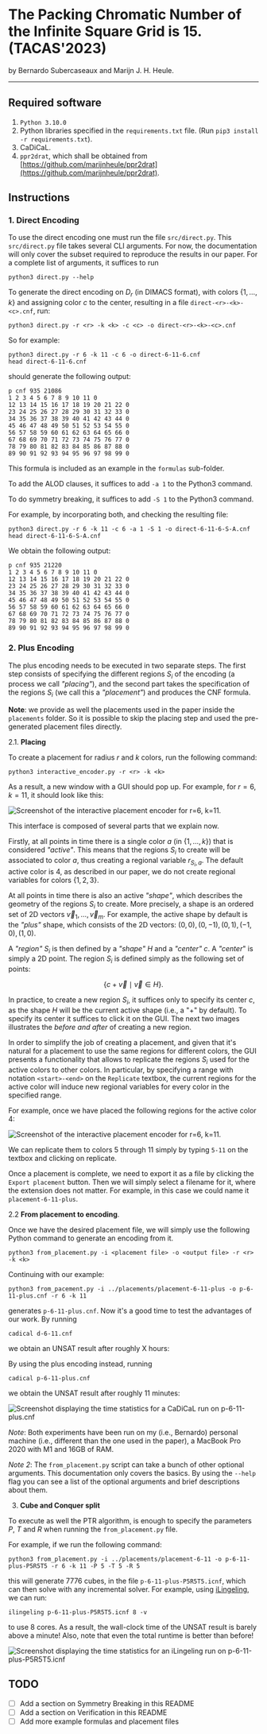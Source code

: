 # The Packing Chromatic Number of the Infinite Square Grid is 15. (TACAS'2023)

by Bernardo Subercaseaux and Marijn J. H. Heule.

---

## Required software

1. `Python 3.10.0` 
2. Python libraries specified in the `requirements.txt` file. (Run `pip3 install -r requirements.txt`).
3. CaDiCaL.
4. `ppr2drat`, which shall be obtained from [https://github.com/marijnheule/ppr2drat](https://github.com/marijnheule/ppr2drat).


## Instructions

###  **1. Direct Encoding**

To use the direct encoding one must run the file `src/direct.py`. 
This `src/direct.py` file takes several CLI arguments. 
For now, the documentation will only cover the subset required to reproduce the results in our paper. For a complete list of arguments, it suffices to run

```
python3 direct.py --help
```

To generate the direct encoding on $D_r$ (in DIMACS format), with colors $\lbrace 1, \ldots, k \rbrace$ and assigning color $c$ to the center, resulting in a file `direct-<r>-<k>-<c>.cnf`, run:

```
python3 direct.py -r <r> -k <k> -c <c> -o direct-<r>-<k>-<c>.cnf
```

So for example:

```
python3 direct.py -r 6 -k 11 -c 6 -o direct-6-11-6.cnf
head direct-6-11-6.cnf
```

should generate the following output:

```
p cnf 935 21086
1 2 3 4 5 6 7 8 9 10 11 0
12 13 14 15 16 17 18 19 20 21 22 0
23 24 25 26 27 28 29 30 31 32 33 0
34 35 36 37 38 39 40 41 42 43 44 0
45 46 47 48 49 50 51 52 53 54 55 0
56 57 58 59 60 61 62 63 64 65 66 0
67 68 69 70 71 72 73 74 75 76 77 0
78 79 80 81 82 83 84 85 86 87 88 0
89 90 91 92 93 94 95 96 97 98 99 0
```

This formula is included as an example in the `formulas` sub-folder.

To add the ALOD clauses, it suffices to add `-a 1` to the Python3 command.

To do symmetry breaking, it suffices to add `-S 1` to the Python3 command.

For example, by incorporating both, and checking the resulting file:

```
python3 direct.py -r 6 -k 11 -c 6 -a 1 -S 1 -o direct-6-11-6-S-A.cnf
head direct-6-11-6-S-A.cnf
```

We obtain the following output:

```
p cnf 935 21220
1 2 3 4 5 6 7 8 9 10 11 0
12 13 14 15 16 17 18 19 20 21 22 0
23 24 25 26 27 28 29 30 31 32 33 0
34 35 36 37 38 39 40 41 42 43 44 0
45 46 47 48 49 50 51 52 53 54 55 0
56 57 58 59 60 61 62 63 64 65 66 0
67 68 69 70 71 72 73 74 75 76 77 0
78 79 80 81 82 83 84 85 86 87 88 0
89 90 91 92 93 94 95 96 97 98 99 0
```


### **2. Plus Encoding**

The plus encoding needs to be executed in two separate steps.
The first step consists of specifying the different regions $S_i$ of the encoding (a process we call _"placing"_), and the second part takes the specification of the regions $S_i$ (we call this a _"placement"_) and produces the CNF formula.

**Note**: we provide as well the placements used in the paper inside the `placements` folder. So it is possible to skip the placing step and used the pre-generated placement files directly. 

2.1. **Placing**

To create a placement for radius $r$ and $k$ colors, run the following command:

```
python3 interactive_encoder.py -r <r> -k <k>
```

As a result, a new window with a GUI should pop up.
For example, for $r = 6, k = 11$, it should look like this:


![Screenshot of the interactive placement encoder for r=6, k=11.](/img/ss-placing.png?raw=true "Interactive Encoder")

This interface is composed of several parts that we explain now.

Firstly, at all points in time there is a single color $a$ (in $\lbrace 1, \ldots, k \rbrace$) that is considered _"active"_. This means that the regions $S_i$ to create will be associated to color $a$, thus creating a regional variable $r_{S_i, a}$. The default active color is $4$, as described in our paper, we do not create regional variables for colors $\lbrace 1, 2, 3\rbrace$.

At all points in time there is also an active _"shape"_, which describes the geometry of the regions $S_i$ to create. More precisely, a shape is an ordered set of 2D vectors $\vec{v}_1, \ldots, \vec{v}_m$. For example, the active shape by default is the _"plus"_ shape, which consists of the 2D vectors: $(0, 0),  (0, -1),  (0, 1),   (-1, 0),   (1, 0)$.

A _"region"_ $S_i$ is then defined by a _"shape"_ $H$ and a _"center"_ $c$. A _"center_" is simply a 2D point. The region $S_i$ is defined simply as the following set of points:

$$
    \lbrace c + \vec{v} \mid \vec{v} \in H \rbrace.
$$

In practice, to create a new region $S_i$, it suffices only to specify its center $c$, as the shape $H$ will be the current active shape (i.e., a "+" by default). To specify its center it suffices to click it on the GUI.
The next two images illustrates the _before and after_ of creating a new region.


In order to simplify the job of creating a placement, and given that it's natural for a placement to use the same regions for different colors, the GUI presents a functionality that allows to replicate the regions $S_i$ used for the active colors to other colors. In particular, by specifying a range with notation `<start>-<end>` on the `Replicate` textbox, the current regions for the active color will induce new regional variables for every color in the specified range.

For example, once we have placed the following regions for the active color $4$:


![Screenshot of the interactive placement encoder for r=6, k=11.](/img/ss-placing-4.png?raw=true "Interactive Encoder")

We can replicate them to colors $5$ through $11$ simply by typing `5-11` on the textbox and clicking on replicate.

Once a placement is complete, we need to export it as a file by clicking the `Export placement` button. Then we will simply select a filename for it, where the extension does not matter. For example, in this case we could name it `placement-6-11-plus`. 

2.2 **From placement to encoding**.

Once we have the desired placement file, we will simply use the following Python command to generate an encoding from it.

```
python3 from_placement.py -i <placement file> -o <output file> -r <r> -k <k>
```

Continuing with our example:

```
python3 from_pacement.py -i ../placements/placement-6-11-plus -o p-6-11-plus.cnf -r 6 -k 11
```
generates `p-6-11-plus.cnf`. Now it's a good time to test the advantages of our work. By running

```
cadical d-6-11.cnf
```
we obtain an UNSAT result after roughly X hours:


By using the plus encoding instead, running

```
cadical p-6-11-plus.cnf
```
we obtain the UNSAT result after roughly 11 minutes:

![Screenshot displaying the time statistics for a CaDiCaL run on p-6-11-plus.cnf](/img/time-plus.jpg?raw=true "Time Statistics")

_Note_: Both experiments have been run on my (i.e., Bernardo) personal machine (i.e., different than the one used in the paper), a MacBook Pro 2020 with M1 and 16GB of RAM.

_Note 2_: The `from_placement.py` script can take a bunch of other optional arguments. This documentation only covers the basics. By using the `--help` flag you can see a list of the optional arguments and brief descriptions about them.

3. **Cube and Conquer split**

To execute as well the PTR algorithm, is enough to specify the parameters $P$, $T$ and $R$ when running the `from_placement.py` file.

For example, if we run the following command:

```
python3 from_placement.py -i ../placements/placement-6-11 -o p-6-11-plus-P5R5T5 -r 6 -k 11 -P 5 -T 5 -R 5
```
this will generate 7776 cubes, in the file `p-6-11-plus-P5R5T5.icnf`, which can then solve with any incremental solver. For example, using [iLingeling](https://github.com/arminbiere/lingeling), we can run:

```
ilingeling p-6-11-plus-P5R5T5.icnf 8 -v 
```
to use 8 cores. As a result, the wall-clock time of the UNSAT result is barely above a minute! Also, note that even the total runtime is better than before!

![Screenshot displaying the time statistics for an iLingeling run on p-6-11-plus-P5R5T5.icnf](/img/time-cubes-6-11.png?raw=true "Time Statistics")


## TODO

- [ ] Add a section on Symmetry Breaking in this README
- [ ] Add a section on Verification in this README
- [ ] Add more example formulas and placement files
